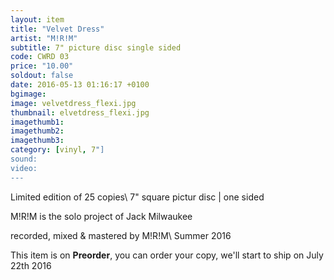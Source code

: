 ```yaml
---
layout: item
title: "Velvet Dress"
artist: "M!R!M"
subtitle: 7" picture disc single sided
code: CWRD 03
price: "10.00"
soldout: false
date: 2016-05-13 01:16:17 +0100
bgimage:
image: velvetdress_flexi.jpg
thumbnail: elvetdress_flexi.jpg
imagethumb1:
imagethumb2:
imagethumb3:
category: [vinyl, 7"]
sound:
video:
---
```


Limited edition of 25 copies\\
7" square pictur disc | one sided

M!R!M is the solo project of Jack Milwaukee

recorded, mixed & mastered by M!R!M\\
Summer 2016

This item is on  **Preorder**, you can order your copy,
we'll start to ship on July 22th 2016